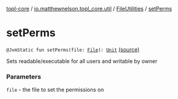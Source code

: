 [topl-core](../../index.md) / [io.matthewnelson.topl_core.util](../index.md) / [FileUtilities](index.md) / [setPerms](./set-perms.md)

# setPerms

`@JvmStatic fun setPerms(file: `[`File`](https://docs.oracle.com/javase/6/docs/api/java/io/File.html)`): `[`Unit`](https://kotlinlang.org/api/latest/jvm/stdlib/kotlin/-unit/index.html) [(source)](https://github.com/05nelsonm/TorOnionProxyLibrary-Android/blob/master/topl-core/src/main/java/io/matthewnelson/topl_core/util/FileUtilities.kt#L163)

Sets readable/executable for all users and writable by owner

### Parameters

`file` - the file to set the permissions on